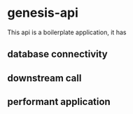 # genesis-api

This api is a boilerplate application, it has 
## database connectivity
## downstream call
## performant application
